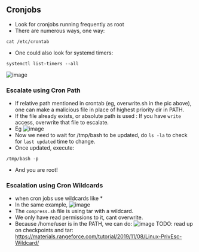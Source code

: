 ## Cronjobs
- Look for cronjobs running frequently as root
- There are numerous ways, one way:
```
cat /etc/crontab
```
- One could also look for systemd timers:
```
systemctl list-timers --all
```
![image](https://user-images.githubusercontent.com/64409788/208079387-9f9c8e15-7b78-42a6-82f1-11296c0e3680.png)

### Escalate using Cron Path
- If relative path mentioned in crontab (eg, overwrite.sh in the pic above), one can make a malicious file in place of highest priority dir in PATH.
- If the file already exists, or absolute path is used : If you have `write` access, overwrite that file to escalate.
- Eg
![image](https://user-images.githubusercontent.com/64409788/208079672-1a378992-e34c-4cbf-b2cc-463bd940f1f8.png)
- Now we need to wait for /tmp/bash to be updated, do `ls -la` to check for `last updated` time to change.
- Once updated, execute:
```
/tmp/bash -p
```
- And you are root!

### Escalation using Cron Wildcards
- when cron jobs use wildcards like *
- In the same example,
![image](https://user-images.githubusercontent.com/64409788/208081525-9bdf4ba0-c453-4a5a-8c07-c6d3a84bfacf.png)
- The `compress.sh` file is using tar with a wildcard.
- We only have read permissions to it, cant overwrite.
- Because /home/user is in the PATH, we can do:
![image](https://user-images.githubusercontent.com/64409788/208084938-38551ee0-c329-4090-99c2-2006dfc897c2.png)
TODO: read up on checkpoints and tar: https://materials.rangeforce.com/tutorial/2019/11/08/Linux-PrivEsc-Wildcard/



